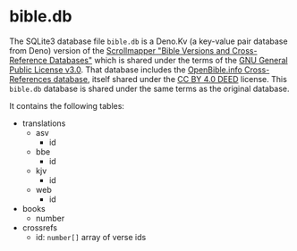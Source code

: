 # bible.db

The SQLite3 database file `bible.db` is a Deno.Kv (a key-value pair database from Deno) version of the [Scrollmapper "Bible Versions and Cross-Reference Databases"](https://github.com/scrollmapper/bible_databases) which is shared under the terms of the [GNU General Public License v3.0](http://www.gnu.org/licenses/). That database includes the [OpenBible.info Cross-References database](http://www.openbible.info/labs/cross-references/), itself shared under the [CC BY 4.0 DEED](https://creativecommons.org/licenses/by/4.0/) license. This `bible.db` database is shared under the same terms as the original database.

It contains the following tables:

- translations
  - asv
    - id
  - bbe
    - id
  - kjv
    - id
  - web
    - id
- books
  - number
- crossrefs
  - id: `number[]` array of verse ids
